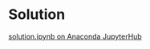 # Solution
[solution.ipynb on Anaconda JupyterHub](https://nb.anaconda.com/jupyterhub/user/1cfb2103-a536-4f07-a54a-c1af08f4f915/doc/tree/solution.ipynb)
